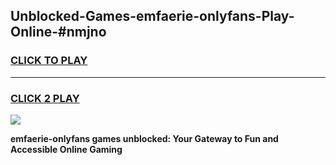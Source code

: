 
## Unblocked-Games-emfaerie-onlyfans-Play-Online-#nmjno
<h3>
<a href="https://premium.freeplayer.one?title=emfaerie-onlyfans&ref=27F">CLICK TO PLAY</a></h3>
<hr>

<h3>
<a href="https://premium.freeplayer.one?title=emfaerie-onlyfans&ref=27F">CLICK 2 PLAY</a>
  
</h3>

<a href="https://premium.freeplayer.one?title=emfaerie-onlyfans&ref=27F"><img src="https://clearcache.store/games.png"></a>


**emfaerie-onlyfans games unblocked: Your Gateway to Fun and Accessible Online Gaming**
